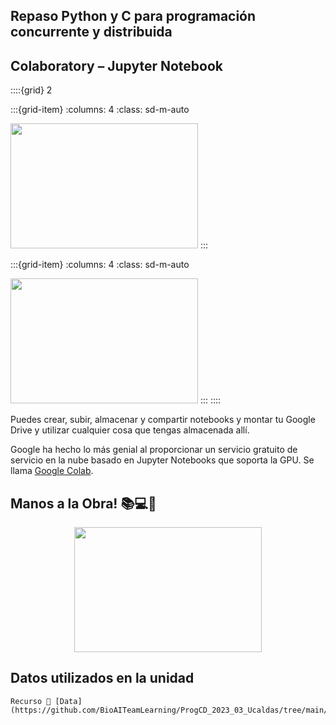 ## Repaso Python y C para programación concurrente y distribuida

## Colaboratory – Jupyter Notebook

::::{grid} 2

:::{grid-item}
:columns: 4
:class: sd-m-auto

<img src="https://upload.wikimedia.org/wikipedia/commons/thumb/d/d0/Google_Colaboratory_SVG_Logo.svg/1200px-Google_Colaboratory_SVG_Logo.svg.png" width="300" height="200" />
:::


:::{grid-item}
:columns: 4
:class: sd-m-auto

<img src="https://infosecjupyterbook.com/_static/logo.png" width="300" height="200" />
:::
::::

Puedes crear, subir, almacenar y compartir notebooks y montar tu Google Drive y utilizar cualquier cosa que tengas almacenada allí.

Google ha hecho lo más genial al proporcionar un servicio gratuito de servicio en la nube basado en Jupyter Notebooks que soporta la GPU. Se llama [Google Colab](https://colab.research.google.com/?hl=es).


## Manos a la Obra! 📚💻🐍

<div style="text-align: center;">
  <img src="https://pbs.twimg.com/media/DRgJwpFVwAAoUTD.jpg" width="300" height="200" />
</div>

## Datos utilizados en la unidad
```{note}
Recurso 📂 [Data](https://github.com/BioAITeamLearning/ProgCD_2023_03_Ucaldas/tree/main/Unidades/Unidad_1/Data)
```